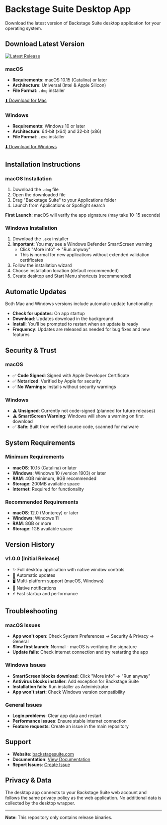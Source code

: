 # Backstage Suite Desktop App

Download the latest version of Backstage Suite desktop application for your operating system.

## Download Latest Version

[![Latest Release](https://img.shields.io/github/v/release/BlakeHenderson/Backstage-Suite-Desktop?label=Latest%20Version)](https://github.com/BlakeHenderson/Backstage-Suite-Desktop/releases/latest)

### macOS
- **Requirements**: macOS 10.15 (Catalina) or later
- **Architecture**: Universal (Intel & Apple Silicon)
- **File Format**: `.dmg` installer

[⬇️ Download for Mac](https://github.com/BlakeHenderson/Backstage-Suite-Desktop/releases/latest/download/Backstage-Suite-1.0.0.dmg)

### Windows
- **Requirements**: Windows 10 or later
- **Architecture**: 64-bit (x64) and 32-bit (x86)
- **File Format**: `.exe` installer

[⬇️ Download for Windows](https://github.com/BlakeHenderson/Backstage-Suite-Desktop/releases/latest/download/Backstage-Suite-Setup-1.0.0.exe)

## Installation Instructions

### macOS Installation
1. Download the `.dmg` file
2. Open the downloaded file
3. Drag "Backstage Suite" to your Applications folder
4. Launch from Applications or Spotlight search

**First Launch**: macOS will verify the app signature (may take 10-15 seconds)

### Windows Installation
1. Download the `.exe` installer
2. **Important**: You may see a Windows Defender SmartScreen warning
   - Click "More info" → "Run anyway"
   - This is normal for new applications without extended validation certificates
3. Follow the installation wizard
4. Choose installation location (default recommended)
5. Create desktop and Start Menu shortcuts (recommended)

## Automatic Updates

Both Mac and Windows versions include automatic update functionality:
- **Check for updates**: On app startup
- **Download**: Updates download in the background
- **Install**: You'll be prompted to restart when an update is ready
- **Frequency**: Updates are released as needed for bug fixes and new features

## Security & Trust

### macOS
- ✅ **Code Signed**: Signed with Apple Developer Certificate
- ✅ **Notarized**: Verified by Apple for security
- ✅ **No Warnings**: Installs without security warnings

### Windows
- ⚠️ **Unsigned**: Currently not code-signed (planned for future releases)
- ⚠️ **SmartScreen Warning**: Windows will show a warning on first download
- ✅ **Safe**: Built from verified source code, scanned for malware

## System Requirements

### Minimum Requirements
- **macOS**: 10.15 (Catalina) or later
- **Windows**: Windows 10 (version 1903) or later
- **RAM**: 4GB minimum, 8GB recommended
- **Storage**: 200MB available space
- **Internet**: Required for functionality

### Recommended Requirements
- **macOS**: 12.0 (Monterey) or later
- **Windows**: Windows 11
- **RAM**: 8GB or more
- **Storage**: 1GB available space

## Version History

### v1.0.0 (Initial Release)
- ✨ Full desktop application with native window controls
- 🔄 Automatic updates
- 🖥️ Multi-platform support (macOS, Windows)
- 🔔 Native notifications
- ⚡ Fast startup and performance

## Troubleshooting

### macOS Issues
- **App won't open**: Check System Preferences → Security & Privacy → General
- **Slow first launch**: Normal - macOS is verifying the signature
- **Update fails**: Check internet connection and try restarting the app

### Windows Issues
- **SmartScreen blocks download**: Click "More info" → "Run anyway"
- **Antivirus blocks installer**: Add exception for Backstage Suite
- **Installation fails**: Run installer as Administrator
- **App won't start**: Check Windows version compatibility

### General Issues
- **Login problems**: Clear app data and restart
- **Performance issues**: Ensure stable internet connection
- **Feature requests**: Create an issue in the main repository

## Support

- **Website**: [backstagesuite.com](https://backstagesuite.com)
- **Documentation**: [View Documentation](https://backstagesuite.com/docs)
- **Report Issues**: [Create Issue](https://github.com/BlakeHenderson/Backstage-Suite-Desktop/issues)

## Privacy & Data

The desktop app connects to your Backstage Suite web account and follows the same privacy policy as the web application. No additional data is collected by the desktop wrapper.

---

**Note**: This repository only contains release binaries.
